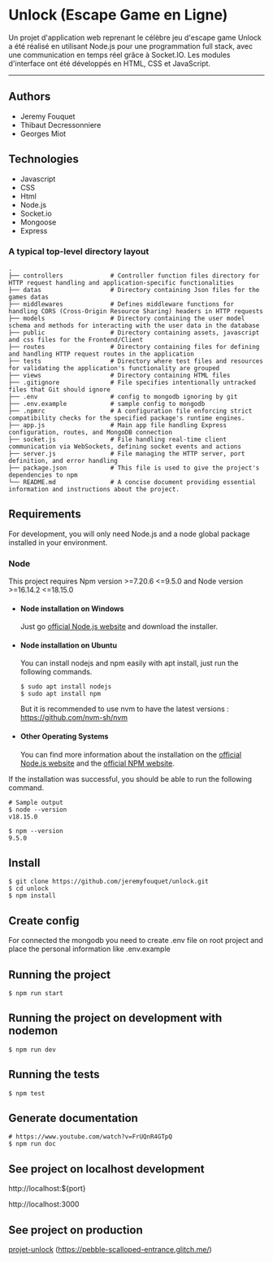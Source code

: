 # Unlock (Escape Game en Ligne)

Un projet d'application web reprenant le célèbre jeu d'escape game Unlock a été réalisé en utilisant Node.js pour une programmation full stack, avec une communication en temps réel grâce à Socket.IO. Les modules d'interface ont été développés en HTML, CSS et JavaScript.

---

## Authors

- Jeremy Fouquet
- Thibaut Decressonniere
- Georges Miot

## Technologies
- Javascript
- CSS
- Html
- Node.js
- Socket.io
- Mongoose
- Express

### A typical top-level directory layout

    .
    ├── controllers             # Controller function files directory for HTTP request handling and application-specific functionalities
    ├── datas                   # Directory containing Json files for the games datas
    ├── middlewares             # Defines middleware functions for handling CORS (Cross-Origin Resource Sharing) headers in HTTP requests
    ├── models                  # Directory containing the user model schema and methods for interacting with the user data in the database
    ├── public                  # Directory containing assets, javascript and css files for the Frontend/Client
    ├── routes                  # Directory containing files for defining and handling HTTP request routes in the application
    ├── tests                   # Directory where test files and resources for validating the application's functionality are grouped
    ├── views                   # Directory containing HTML files
    ├── .gitignore              # File specifies intentionally untracked files that Git should ignore
    ├── .env                    # config to mongodb ignoring by git
    ├── .env.example            # sample config to mongodb
    ├── .npmrc                  # A configuration file enforcing strict compatibility checks for the specified package's runtime engines.
    ├── app.js                  # Main app file handling Express configuration, routes, and MongoDB connection
    ├── socket.js               # File handling real-time client communication via WebSockets, defining socket events and actions
    ├── server.js               # File managing the HTTP server, port definition, and error handling
    ├── package.json            # This file is used to give the project's dependencies to npm
    └── README.md               # A concise document providing essential information and instructions about the project.

## Requirements

For development, you will only need Node.js and a node global package installed in your environment.

### Node

This project requires Npm version >=7.20.6 <=9.5.0 and Node version >=16.14.2 <=18.15.0

- #### Node installation on Windows

  Just go [official Node.js website](https://nodejs.org/) and download the installer.

- #### Node installation on Ubuntu

  You can install nodejs and npm easily with apt install, just run the following commands.

      $ sudo apt install nodejs
      $ sudo apt install npm
      
  But it is recommended to use nvm to have the latest versions : https://github.com/nvm-sh/nvm

- #### Other Operating Systems
  You can find more information about the installation on the [official Node.js website](https://nodejs.org/) and the [official NPM website](https://npmjs.org/).

If the installation was successful, you should be able to run the following command.

    # Sample output
    $ node --version
    v18.15.0

    $ npm --version
    9.5.0

## Install

    $ git clone https://github.com/jeremyfouquet/unlock.git
    $ cd unlock
    $ npm install

## Create config

For connected the mongodb you need to create .env file on root project and place the personal information like .env.example

## Running the project

    $ npm run start

## Running the project on development with nodemon

    $ npm run dev

## Running the tests

    $ npm test

## Generate documentation

    # https://www.youtube.com/watch?v=FrUQnR4GTpQ
    $ npm run doc

## See project on localhost development

http://localhost:${port}

http://localhost:3000

## See project on production

[projet-unlock](https://pebble-scalloped-entrance.glitch.me/) (https://pebble-scalloped-entrance.glitch.me/)
